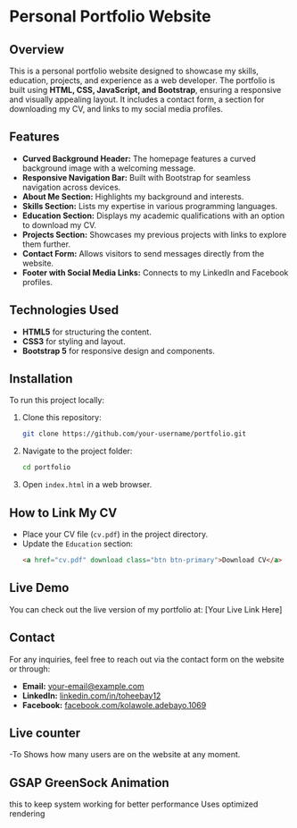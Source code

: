 # Personal Portfolio Website

## Overview

This is a personal portfolio website designed to showcase my skills, education, projects, and experience as a web developer. The portfolio is built using **HTML, CSS, JavaScript, and Bootstrap**, ensuring a responsive and visually appealing layout. It includes a contact form, a section for downloading my CV, and links to my social media profiles.

## Features

- **Curved Background Header:** The homepage features a curved background image with a welcoming message.
- **Responsive Navigation Bar:** Built with Bootstrap for seamless navigation across devices.
- **About Me Section:** Highlights my background and interests.
- **Skills Section:** Lists my expertise in various programming languages.
- **Education Section:** Displays my academic qualifications with an option to download my CV.
- **Projects Section:** Showcases my previous projects with links to explore them further.
- **Contact Form:** Allows visitors to send messages directly from the website.
- **Footer with Social Media Links:** Connects to my LinkedIn and Facebook profiles.

## Technologies Used

- **HTML5** for structuring the content.
- **CSS3** for styling and layout.
- **Bootstrap 5** for responsive design and components.

## Installation

To run this project locally:

1. Clone this repository:
   ```sh
   git clone https://github.com/your-username/portfolio.git
   ```
2. Navigate to the project folder:
   ```sh
   cd portfolio
   ```
3. Open `index.html` in a web browser.

## How to Link My CV

- Place your CV file (`cv.pdf`) in the project directory.
- Update the `Education` section:
  ```html
  <a href="cv.pdf" download class="btn btn-primary">Download CV</a>
  ```

## Live Demo

You can check out the live version of my portfolio at: [Your Live Link Here]

## Contact

For any inquiries, feel free to reach out via the contact form on the website or through:

- **Email:** your-email@example.com
- **LinkedIn:** [linkedin.com/in/toheebay12](https://www.linkedin.com/in/toheebay12)
- **Facebook:** [facebook.com/kolawole.adebayo.1069](https://www.facebook.com/kolawole.adebayo.1069)

## Live counter

-To Shows how many users are on the website at any moment.

## GSAP GreenSock Animation

this to keep system working for better performance
Uses optimized rendering
